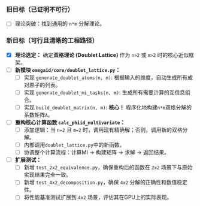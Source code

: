 ### 旧目标（已证明不可行）

- [ ] 理论突破：找到通用的 `n*m` 分解理论。

### 新目标（可行且清晰的工程路径）

- [x] **理论选定：** 确定**双格理论 (Doublet Lattice)** 作为 `n>2` 或 `m>2` 时的核心近似框架。
- [ ] **新模块 `omegaid/core/doublet_lattice.py`：**
  - [ ] 实现 `generate_doublet_atoms(n, m)`: 根据输入的维度，自动生成所有成对原子的列表。
  - [ ] 实现 `generate_doublet_mi_tasks(n, m)`: 生成所有需要计算的互信息组合。
  - [ ] 实现 `build_doublet_matrix(n, m)`: **核心！** 程序化地构建`n*m`双格分解的系数矩阵`A`。
- [ ] **重构核心计算函数 `calc_phiid_multivariate`：**
  - [ ] 添加逻辑：当 `n=2` 且 `m=2` 时，调用现有精确解；否则，调用新的双格分解。
  - [ ] 内部调用`doublet_lattice.py`中的新函数。
  - [ ] 协调整个计算流程：计算MI -> 构建矩阵 -> 求解 -> 返回结果。
- [ ] **扩展测试：**
  - [ ] 新增 `test_2x2_equivalence.py`，确保重构后的函数在 `2x2` 场景下与原始实现结果完全一致。
  - [ ] 新增 `test_4x2_decomposition.py`，确保 `4x2` 分解的正确性和数值稳定性。
  - [ ] 将性能基准测试扩展到 `4x2` 场景，评估其在GPU上的实际表现。

